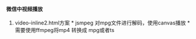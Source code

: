 #### 微信中视频播放
  1. video-inline2.html方案
    * jsmpeg 对mpg文件进行解码，使用canvas播放
    * 需要使用ffmpeg将mp4 转换成 mpg或者ts
